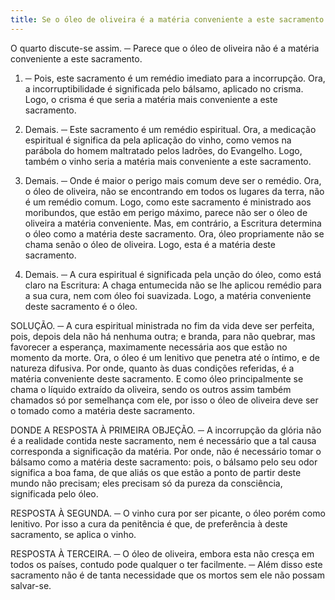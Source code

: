 ```yaml
---
title: Se o óleo de oliveira é a matéria conveniente a este sacramento
---
```


O quarto discute-se assim. ─ Parece que o óleo de oliveira não é a matéria conveniente a este sacramento.  

1. ─ Pois, este sacramento é um remédio imediato para a incorrupção. Ora, a incorruptibilidade é significada pelo bálsamo, aplicado no crisma. Logo, o crisma é que seria a matéria mais conveniente a este sacramento.  

2. Demais. ─ Este sacramento é um remédio espiritual. Ora, a medicação espiritual é significa da pela aplicação do vinho, como vemos na parábola do homem maltratado pelos ladrões, do Evangelho. Logo, também o vinho seria a matéria mais conveniente a este sacramento.  

3. Demais. ─ Onde é maior o perigo mais comum deve ser o remédio. Ora, o óleo de oliveira, não se encontrando em todos os lugares da terra, não é um remédio comum. Logo, como este sacramento é ministrado aos moribundos, que estão em perigo máximo, parece não ser o óleo de oliveira a matéria conveniente.  Mas, em contrário, a Escritura determina o óleo como a matéria deste sacramento. Ora, óleo propriamente não se chama senão o óleo de oliveira. Logo, esta é a matéria deste sacramento.  

2. Demais. ─ A cura espiritual é significada pela unção do óleo, como está claro na Escritura: A chaga entumecida não se lhe aplicou remédio para a sua cura, nem com óleo foi suavizada. Logo, a matéria conveniente deste sacramento é o óleo.  

SOLUÇÃO. ─ A cura espiritual ministrada no fim da vida deve ser perfeita, pois, depois dela não há nenhuma outra; e branda, para não quebrar, mas favorecer a esperança, maximamente necessária aos que estão no momento da morte. Ora, o óleo é um lenitivo que penetra até o íntimo, e de natureza difusiva. Por onde, quanto às duas condições referidas, é a matéria conveniente deste sacramento. E como óleo principalmente se chama o líquido extraído da oliveira, sendo os outros assim também chamados só por semelhança com ele, por isso o óleo de oliveira deve ser o tomado como a matéria deste sacramento.  

DONDE A RESPOSTA À PRIMEIRA OBJEÇÃO. ─ A incorrupção da glória não é a realidade contida neste sacramento, nem é necessário que a tal causa corresponda a significação da matéria. Por onde, não é necessário tomar o bálsamo como a matéria deste sacramento: pois, o bálsamo pelo seu odor significa a boa fama, de que aliás os que estão a ponto de partir deste mundo não precisam; eles precisam só da pureza da consciência, significada pelo óleo.  

RESPOSTA À SEGUNDA. ─ O vinho cura por ser picante, o óleo porém como lenitivo. Por isso a cura da penitência é que, de preferência à deste sacramento, se aplica o vinho.  

RESPOSTA À TERCEIRA. ─ O óleo de oliveira, embora esta não cresça em todos os países, contudo pode qualquer o ter facilmente. ─ Além disso este sacramento não é de tanta necessidade que os mortos sem ele não possam salvar-se.